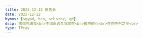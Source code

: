 ```yaml
---
title: 2023-12-12 祷告会
date: 2023-12-12
hymns: [sgypd, hsn, wdjszhz, qd]
dscp: 求你充满我<br>主你永远与我同在<br>敬拜的心<br>在你呼召之地<br>
type: TPray
---
```


